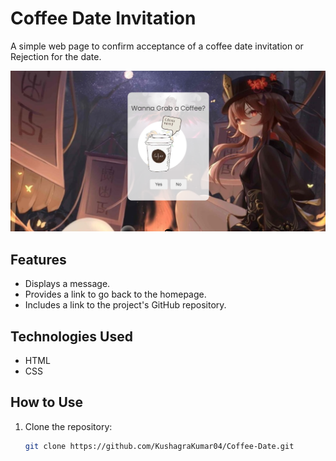 # Coffee Date Invitation

A simple web page to confirm acceptance of a coffee date invitation or Rejection for the date.

![FrontEnd](image.png)


## Features

- Displays a message.
- Provides a link to go back to the homepage.
- Includes a link to the project's GitHub repository.

## Technologies Used

- HTML
- CSS

## How to Use

1. Clone the repository:
   ```sh
   git clone https://github.com/KushagraKumar04/Coffee-Date.git
